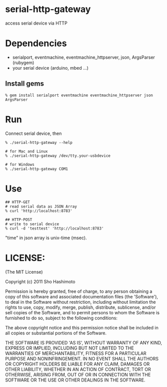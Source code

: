 serial-http-gateway
===================
access serial device via HTTP


Dependencies
============
* serialport, eventmachine, eventmachine_httpserver, json, ArgsParser (rubygem)
* your serial device (arduino, mbed ...)


Install gems
------------

    % gem install serialport eventmachine eventmachine_httpserver json ArgsParser


Run
===

Connect serial device, then

    % ./serial-http-gateway --help

    # for Mac and Linux
    % ./serial-http-gateway /dev/tty.your-usbdevice

    # for Windows
    % ./serial-http-gateway COM1


Use
===

    ## HTTP-GET
    # read serial data as JSON Array
    % curl 'http://localhost:8783'

    ## HTTP-POST
    # write to serial device
    % curl -d 'testtest' 'http://localhost:8783'

"time" in json array is unix-time (msec).



LICENSE:
========

(The MIT License)

Copyright (c) 2011 Sho Hashimoto

Permission is hereby granted, free of charge, to any person obtaining
a copy of this software and associated documentation files (the
'Software'), to deal in the Software without restriction, including
without limitation the rights to use, copy, modify, merge, publish,
distribute, sublicense, and/or sell copies of the Software, and to
permit persons to whom the Software is furnished to do so, subject to
the following conditions:

The above copyright notice and this permission notice shall be
included in all copies or substantial portions of the Software.

THE SOFTWARE IS PROVIDED 'AS IS', WITHOUT WARRANTY OF ANY KIND,
EXPRESS OR IMPLIED, INCLUDING BUT NOT LIMITED TO THE WARRANTIES OF
MERCHANTABILITY, FITNESS FOR A PARTICULAR PURPOSE AND NONINFRINGEMENT.
IN NO EVENT SHALL THE AUTHORS OR COPYRIGHT HOLDERS BE LIABLE FOR ANY
CLAIM, DAMAGES OR OTHER LIABILITY, WHETHER IN AN ACTION OF CONTRACT,
TORT OR OTHERWISE, ARISING FROM, OUT OF OR IN CONNECTION WITH THE
SOFTWARE OR THE USE OR OTHER DEALINGS IN THE SOFTWARE.